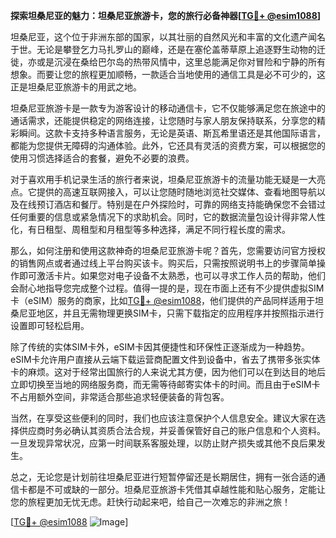 **探索坦桑尼亚的魅力：坦桑尼亚旅游卡，您的旅行必备神器[[TG💪+ @esim1088](https://t.me/s/esim1088)]**

坦桑尼亚，这个位于非洲东部的国家，以其壮丽的自然风光和丰富的文化遗产闻名于世。无论是攀登乞力马扎罗山的巅峰，还是在塞伦盖蒂草原上追逐野生动物的迁徙，亦或是沉浸在桑给巴尔岛的热带风情中，这里总能满足你对冒险和宁静的所有想象。而要让您的旅程更加顺畅，一款适合当地使用的通信工具是必不可少的，这正是坦桑尼亚旅游卡的用武之地。

坦桑尼亚旅游卡是一款专为游客设计的移动通信卡，它不仅能够满足您在旅途中的通话需求，还能提供稳定的网络连接，让您随时与家人朋友保持联系，分享您的精彩瞬间。这款卡支持多种语言服务，无论是英语、斯瓦希里语还是其他国际语言，都能为您提供无障碍的沟通体验。此外，它还具有灵活的资费方案，可以根据您的使用习惯选择适合的套餐，避免不必要的浪费。

对于喜欢用手机记录生活的旅行者来说，坦桑尼亚旅游卡的流量功能无疑是一大亮点。它提供的高速互联网接入，可以让您随时随地浏览社交媒体、查看地图导航以及在线预订酒店和餐厅。特别是在户外探险时，可靠的网络支持能确保您不会错过任何重要的信息或紧急情况下的求助机会。同时，它的数据流量包设计得非常人性化，有日租型、周租型和月租型等多种选择，满足不同行程长度的需求。

那么，如何注册和使用这款神奇的坦桑尼亚旅游卡呢？首先，您需要访问官方授权的销售网点或者通过线上平台购买该卡。购买后，只需按照说明书上的步骤简单操作即可激活卡片。如果您对电子设备不太熟悉，也可以寻求工作人员的帮助，他们会耐心地指导您完成整个过程。值得一提的是，现在市面上还有不少提供虚拟SIM卡（eSIM）服务的商家，比如[TG💪+ @esim1088](https://t.me/s/esim1088)，他们提供的产品同样适用于坦桑尼亚地区，并且无需物理更换SIM卡，只需下载指定的应用程序并按照指示进行设置即可轻松启用。

除了传统的实体SIM卡外，eSIM卡因其便捷性和环保性正逐渐成为一种趋势。eSIM卡允许用户直接从云端下载运营商配置文件到设备中，省去了携带多张实体卡的麻烦。这对于经常出国旅行的人来说尤其方便，因为他们可以在到达目的地后立即切换至当地的网络服务商，而无需等待邮寄实体卡的时间。而且由于eSIM卡不占用额外空间，非常适合那些追求轻便装备的背包客。

当然，在享受这些便利的同时，我们也应该注意保护个人信息安全。建议大家在选择供应商时务必确认其资质合法合规，并妥善保管好自己的账户信息和个人资料。一旦发现异常状况，应第一时间联系客服处理，以防止财产损失或其他不良后果发生。

总之，无论您是计划前往坦桑尼亚进行短暂停留还是长期居住，拥有一张合适的通信卡都是不可或缺的一部分。坦桑尼亚旅游卡凭借其卓越性能和贴心服务，定能让您的旅程更加无忧无虑。赶快行动起来吧，给自己一次难忘的非洲之旅！

[[TG💪+ @esim1088](https://t.me/s/esim1088) ![Image](https://i.postimg.cc/4NQfJmqS/Snipaste-2025-05-13-00-14-12.png)]